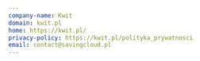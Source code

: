 ```yaml
---
company-name: Kwit
domain: kwit.pl
home: https://kwit.pl/
privacy-policy: https://kwit.pl/polityka_prywatnosci
email: contact@savingcloud.pl
---
```




